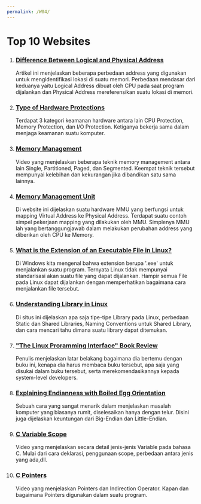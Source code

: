 ```yaml
---
permalink: /W04/
---
```


# Top 10 Websites  

1. ### [Difference Between Logical and Physical Address](https://techdifferences.com/difference-between-logical-and-physical-address.html)
    Artikel ini menjelaskan beberapa perbedaan address yang digunakan untuk mengidentifikasi lokasi di suatu memori. Perbedaan mendasar dari keduanya yaitu Logical Address dibuat oleh CPU pada saat program dijalankan dan Physical Address mereferensikan suatu lokasi di memori.

2. ### [Type of Hardware Protections](https://www.geeksforgeeks.org/hardware-protection-and-type-of-hardware-protection/)
    Terdapat 3 kategori keamanan hardware antara lain CPU Protection, Memory Protection, dan I/O Protection. Ketiganya bekerja sama dalam menjaga keamanan suatu komputer.

3. ### [Memory Management](https://www.youtube.com/watch?v=qdkxXygc3rE&ab)
    Video yang menjelaskan beberapa teknik memory management antara lain Single, Partitioned, Paged, dan Segmented. Keempat teknik tersebut mempunyai kelebihan dan kekurangan jika dibandikan satu sama lainnya.

4. ### [Memory Management Unit](https://er.yuvayana.org/what-is-memory-management-unit-mmu/)
    Di website ini dijelaskan suatu hardware MMU yang berfungsi untuk mapping Virtual Address ke Physical Address. Terdapat suatu contoh simpel pekerjaan mapping yang dilakukan oleh MMU. Simplenya MMU lah yang bertanggungjawab dalam melakukan perubahan address yang diberikan oleh CPU ke Memory.

5. ### [What is the Extension of an Executable File in Linux?](https://www.quora.com/What-is-the-extension-of-an-executable-file-in-Ubuntu)
    Di Windows kita mengenal bahwa extension berupa '.exe' untuk menjalankan suatu program. Ternyata Linux tidak mempunyai standarisasi akan suatu file yang dapat dijalankan. Hampir semua File pada Linux dapat dijalankan dengan memperhatikan bagaimana cara menjalankan file tersebut.

6. ### [Understanding Library in Linux](https://www.tecmint.com/understanding-shared-libraries-in-linux/)
    Di situs ini dijelaskan apa saja tipe-tipe Library pada Linux, perbedaan Static dan Shared Libraries, Naming Conventions untuk Shared Library, dan cara mencari tahu dimana suatu library dapat ditemukan.

7. ### ["The Linux Proramming Interface" Book Review](https://garywoodfine.com/book-review-the-linux-programming-interface/)
    Penulis menjelaskan latar belakang bagaimana dia bertemu dengan buku ini, kenapa dia harus membaca buku tersebut, apa saja yang disukai dalam buku tersebut, serta merekomendasikannya kepada system-level developers.

8. ### [Explaining Endianness with Boiled Egg Orientation](https://www.youtube.com/watch?v=NcaiHcBvDR4&ab)
    Sebuah cara yang sangat menarik dalam menjelaskan masalah komputer yang biasanya rumit, diselesaikan hanya dengan telur. Disini juga dijelaskan keuntungan dari Big-Endian dan Little-Endian.

9. ### [C Variable Scope](https://www.youtube.com/watch?v=WLL5jN1OwMI&ab)
    Video yang menjelaskan secara detail jenis-jenis Variable pada bahasa C. Mulai dari cara deklarasi, penggunaan scope, perbedaan antara jenis yang ada,dll.

10. ### [C Pointers](https://www.youtube.com/watch?v=ePutOtexvw8&ab)
    Video yang menjelaskan Pointers dan Indirection Operator. Kapan dan bagaimana Pointers digunakan dalam suatu program.

